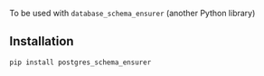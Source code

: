 To be used with `database_schema_ensurer` (another Python library)

## Installation

`pip install postgres_schema_ensurer`
